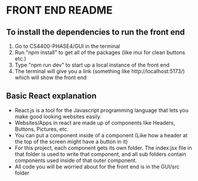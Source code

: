 # FRONT END README

## To install the dependencies to run the front end

1. Go to CS4400-PHASE4/GUI in the terminal
2. Run "npm install" to get all of the packages (like mui for clean buttons etc.)
3. Type "npm run dev" to start up a local instance of the front end
4. The terminal will give you a link (something like http://localhost:5173/) which will show the front end

## Basic React explanation

- React.js is a tool for the Javascript programming language that lets you make good looking websites easily.
- Websites/Apps in react are made up of components like Headers, Buttons, Pictures, etc.
- You can put a component inside of a component (Like how a header at the top of the screen might have a button in it)
- For this project, each component gets its own folder. The index.jsx file in that folder is used to write that component, and all sub folders contain components used inside of that outer component.
- All code you will be worried about for the front end is in the GUI/src folder
